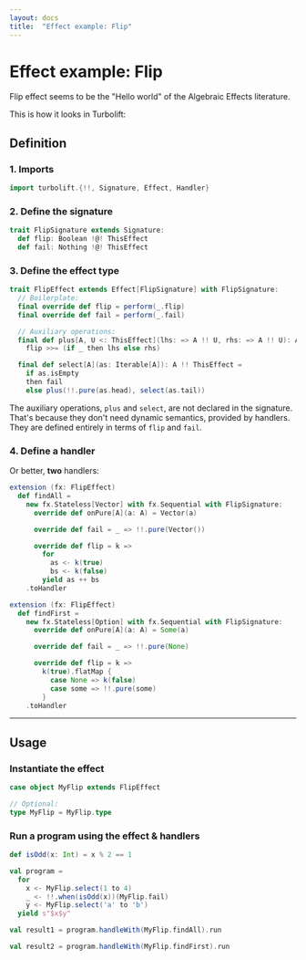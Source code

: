 ```yaml
---
layout: docs
title:  "Effect example: Flip"
---
```


# Effect example: Flip

Flip effect seems to be the "Hello world" of the Algebraic Effects literature.

This is how it looks in Turbolift:

## Definition

### 1. Imports

```scala mdoc
import turbolift.{!!, Signature, Effect, Handler}
```

### 2. Define the signature

```scala mdoc
trait FlipSignature extends Signature:
  def flip: Boolean !@! ThisEffect
  def fail: Nothing !@! ThisEffect
```

### 3. Define the effect type

```scala mdoc
trait FlipEffect extends Effect[FlipSignature] with FlipSignature: 
  // Boilerplate:
  final override def flip = perform(_.flip)
  final override def fail = perform(_.fail)

  // Auxiliary operations:
  final def plus[A, U <: ThisEffect](lhs: => A !! U, rhs: => A !! U): A !! U =
    flip >>= (if _ then lhs else rhs)

  final def select[A](as: Iterable[A]): A !! ThisEffect =
    if as.isEmpty
    then fail
    else plus(!!.pure(as.head), select(as.tail))
```

The auxiliary operations, `plus` and `select`, are not declared in the signature.
That's because they don't need dynamic semantics, provided by handlers.
They are defined entirely in terms of `flip` and `fail`.


### 4. Define a handler

Or better, **two** handlers:

```scala mdoc
extension (fx: FlipEffect)
  def findAll =
    new fx.Stateless[Vector] with fx.Sequential with FlipSignature:
      override def onPure[A](a: A) = Vector(a)

      override def fail = _ => !!.pure(Vector())

      override def flip = k =>
        for
          as <- k(true)
          bs <- k(false)
        yield as ++ bs
    .toHandler
```

```scala mdoc
extension (fx: FlipEffect)
  def findFirst =
    new fx.Stateless[Option] with fx.Sequential with FlipSignature:
      override def onPure[A](a: A) = Some(a)

      override def fail = _ => !!.pure(None)

      override def flip = k =>
        k(true).flatMap {
          case None => k(false)
          case some => !!.pure(some)
        }
    .toHandler
```

---

## Usage

### Instantiate the effect

```scala mdoc
case object MyFlip extends FlipEffect

// Optional:
type MyFlip = MyFlip.type
```

### Run a program using the effect & handlers

```scala mdoc
def isOdd(x: Int) = x % 2 == 1

val program =
  for
    x <- MyFlip.select(1 to 4)
    _ <- !!.when(isOdd(x))(MyFlip.fail)
    y <- MyFlip.select('a' to 'b')
  yield s"$x$y"

val result1 = program.handleWith(MyFlip.findAll).run

val result2 = program.handleWith(MyFlip.findFirst).run
```

